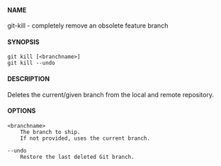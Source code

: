 #### NAME

git-kill - completely remove an obsolete feature branch


#### SYNOPSIS

```
git kill [<branchname>]
git kill --undo
```


#### DESCRIPTION

Deletes the current/given branch from the local and remote repository.


#### OPTIONS

```
<branchname>
    The branch to ship.
    If not provided, uses the current branch.

--undo
    Restore the last deleted Git branch.
```
